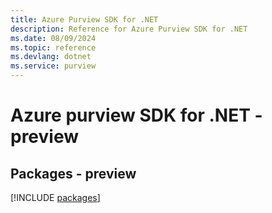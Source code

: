 ```yaml
---
title: Azure Purview SDK for .NET
description: Reference for Azure Purview SDK for .NET
ms.date: 08/09/2024
ms.topic: reference
ms.devlang: dotnet
ms.service: purview
---
```

# Azure purview SDK for .NET - preview
## Packages - preview
[!INCLUDE [packages](purview-index.md)]